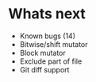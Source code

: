 # Whats next

* Known bugs (14)
* Bitwise/shift mutator
* Block mutator
* Exclude part of file
* Git diff support
